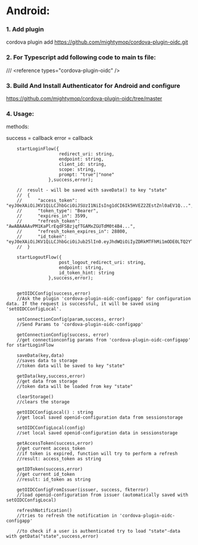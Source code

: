 # Android:

### 1. Add plugin
cordova plugin add https://github.com/mightymop/cordova-plugin-oidc.git
### 2. For Typescript add following code to main ts file: 
/// &lt;reference types="cordova-plugin-oidc" /&gt;<br/>

### 3. Build And Install Authenticator for Android and configure
https://github.com/mightymop/cordova-plugin-oidc/tree/master

### 4. Usage:

methods:

success = callback
error   = callback

```
	startLoginFlow({
					redirect_uri: string,
					endpoint: string,
					client_id: string,
					scope: string,
					prompt: "true"|"none"
				},success,error);
				
	//	result - will be saved with saveData() to key "state"
	//	{
	//		"access_token": "eyJ0eXAiOiJKV1QiLCJhbGciOiJSUzI1NiIsIng1dCI6Ik5HVEZ2ZEstZnl0aEV1Q...",
	//		"token_type": "Bearer",
	//		"expires_in": 3599,
	//		"refresh_token": "AwABAAAAvPM1KaPlrEqdFSBzjqfTGAMxZGUTdM0t4B4...",
	//		"refresh_token_expires_in": 28800,
	//		"id_token": "eyJ0eXAiOiJKV1QiLCJhbGciOiJub25lIn0.eyJhdWQiOiIyZDRkMTFhMi1mODE0LTQ2YTctOD...",
	//	}
		
	startLogoutFlow({
					post_logout_redirect_uri: string,
					endpoint: string,
					id_token_hint: string
				},success,error);
	
				
	getOIDCConfig(success,error) 
	//Ask the plugin 'cordova-plugin-oidc-configapp' for configuration data. If the request is successful, it will be saved using 'setOIDCConfigLocal'.
	
	setConnectionConfig(param,success, error)
	//Send Params to 'cordova-plugin-oidc-configapp'
	
	getConnectionConfig(success, error)
	//get connectionconfig params from 'cordova-plugin-oidc-configapp' for startLoginFlow
	
	saveData(key,data)
	//saves data to storage
	//token data will be saved to key "state"
	
	getData(key,success,error)
	//get data from storage
	//token data will be loaded from key "state"
	
	clearStorage()
	//clears the storage
	
	getOIDCConfigLocal() : string
	//get local saved openid-configuration data from sessionstorage
	
	setOIDCConfigLocal(config) 
	//set local saved openid-configuration data in sessionstorage
	
	getAccessToken(success,error)
	//get current access_token
	//if token is expired, function will try to perform a refresh
	//result: access_token as string
	
	getIDToken(success,error)
	//get current id_token
	//result: id_token as string
	
	getOIDCConfigFromIssuer(issuer, success, fkterror)
	//load openid-configuration from issuer (automatically saved with setOIDCConfigLocal)
	
	refreshNotification()
	//tries to refresh the notification in 'cordova-plugin-oidc-configapp'
	
	//to check if a user is authenticated try to load "state"-data with getData("state",success,error) 
```
